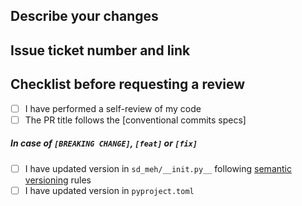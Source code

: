 ## Describe your changes

## Issue ticket number and link

## Checklist before requesting a review
- [ ] I have performed a self-review of my code
- [ ] The PR title follows the [conventional commits specs]

##### In case of `[BREAKING CHANGE]`, `[feat]` or `[fix]`
- [ ] I have updated version in `sd_meh/__init.py__` following [semantic versioning](https://semver.org) rules
- [ ] I have updated version in `pyproject.toml`
